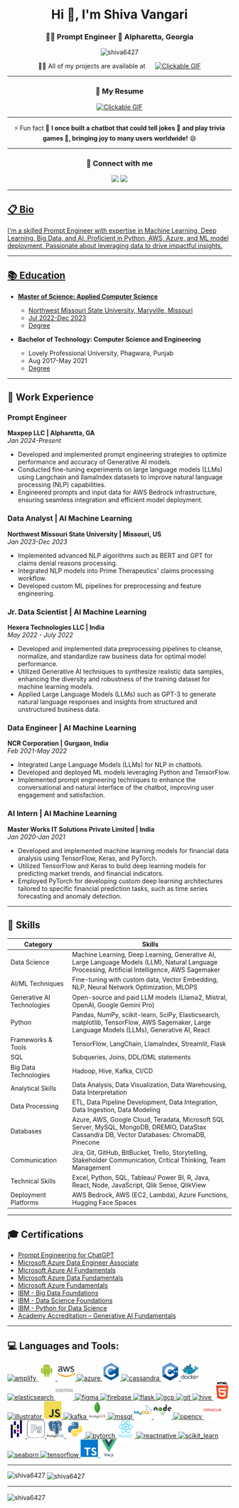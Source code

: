 <h1 align="center">Hi 👋, I'm Shiva Vangari</h1>
<h3 align="center">👨‍💼 Prompt Engineer 📍 Alpharetta, Georgia</h3>

<p align="center"> <img src="https://komarev.com/ghpvc/?username=shiva6427&label=Profile%20views&color=0486d7&style=plastic" alt="shiva6427" /> </p>

<p align="center">
👨‍💻 All of my projects are available at <span style="margin-right: 10px;">&nbsp;</span> <a href="https://github.com/shiva6427?tab=repositories" target="_blank">
    <img src="https://media.giphy.com/media/du3J3cXyzhj75IOgvA/giphy.gif" alt="Clickable GIF" style="width: 20px; height: 20px;"></a>

---

<p align="center">
<h3 align="center"> 📄 My Resume</h3>
   <p align="center">
  <a href="https://docs.google.com/document/d/1aHCxVKm516C8IpbNN-QONKEgvRgNYRId/edit?usp=drive_link&ouid=103952225841842540574&rtpof=true&sd=true" target="_blank">
    <img src="https://media.giphy.com/media/hp8svqfEfk7q4qPgfy/giphy.gif" alt="Clickable GIF" width="150" height="100">
</a>

---

<p align="center">
⚡ Fun fact 🎈 <strong>I once built a chatbot that could tell jokes 🤖 and play trivia games 🎲, bringing joy to many users worldwide!</strong> 😄
</p>

---

<h3 align="center"> 🤝 Connect with me</h3>
<p align="center">
  <a href="https://linkedin.com/in/shiva36" target="blank"><img src="https://user-images.githubusercontent.com/74038190/235294012-0a55e343-37ad-4b0f-924f-c8431d9d2483.gif" width="100"></a>
<a href="https://instagram.com/shiva_vangari22" target="blank"><img src="https://user-images.githubusercontent.com/74038190/235294013-a33e5c43-a01c-43f6-b44d-a406d8b4ab75.gif" width="100"</a>
</p>

---

## 📋 Bio
I'm a skilled Prompt Engineer with expertise in Machine Learning, Deep Learning, Big Data, and AI. Proficient in Python, AWS, Azure, and ML model deployment. Passionate about leveraging data to drive impactful insights.

---

## 📚 Education
- **Master of Science: Applied Computer Science**
  - Northwest Missouri State University, Maryville, Missouri
  - Jul 2022-Dec 2023
  - [Degree](https://www.parchment.com/u/award/6a2b1891fcf98b3ddebd5c874842bd4f)

- **Bachelor of Technology: Computer Science and Engineering**
  - Lovely Professional University, Phagwara, Punjab
  - Aug 2017-May 2021
  - [Degree](https://drive.google.com/file/d/1L5K538bM0uSw1fjc3vkczMVagv1hCbw7/view?usp=sharing)

---

## 💼 Work Experience

### Prompt Engineer
**Maxpep LLC | Alpharetta, GA**  
*Jan 2024-Present*

-	Developed and implemented prompt engineering strategies to optimize performance and accuracy of Generative AI models.
-	Conducted fine-tuning experiments on large language models (LLMs) using Langchain and llamaIndex datasets to improve natural language processing (NLP) capabilities.
-	Engineered prompts and input data for AWS Bedrock infrastructure, ensuring seamless integration and efficient model deployment.

### Data Analyst | AI Machine Learning
**Northwest Missouri State University | Missouri, US**  
*Jan 2023-Dec 2023*

- Implemented advanced NLP algorithms such as BERT and GPT for claims denial reasons processing.
- Integrated NLP models into Prime Therapeutics' claims processing workflow.
- Developed custom ML pipelines for preprocessing and feature engineering.

### Jr. Data Scientist | AI Machine Learning
**Hexera Technologies LLC | India**   
*May 2022 - July 2022*

- Developed and implemented data preprocessing pipelines to cleanse, normalize, and standardize raw business data for optimal model performance.
- Utilized Generative AI techniques to synthesize realistic data samples, enhancing the diversity and robustness of the training dataset for machine learning models.
- Applied Large Language Models (LLMs) such as GPT-3 to generate natural language responses and insights from structured and unstructured business data.

### Data Engineer | AI Machine Learning
**NCR Corporation | Gurgaon, India**  
*Feb 2021-May 2022*

- Integrated Large Language Models (LLMs) for NLP in chatbots.
- Developed and deployed ML models leveraging Python and TensorFlow.
- Implemented prompt engineering techniques to enhance the conversational and natural interface of the chatbot, improving user engagement and satisfaction.

### AI Intern | AI Machine Learning
**Master Works IT Solutions Private Limited | India**   
*Jan 2020-Jan 2021*

- Developed and implemented machine learning models for financial data analysis using TensorFlow, Keras, and PyTorch.
- Utilized TensorFlow and Keras to build deep learning models for predicting market trends, and financial indicators.
- Employed PyTorch for developing custom deep learning architectures tailored to specific financial prediction tasks, such as time series forecasting and anomaly detection.

---

## 🚀 Skills


| Category               | Skills                                                                                                             |
|------------------------|--------------------------------------------------------------------------------------------------------------------|
| Data Science           | Machine Learning, Deep Learning, Generative AI, Large Language Models (LLM), Natural Language Processing, Artificial Intelligence, AWS Sagemaker                    |
| AI/ML Techniques       | Fine-tuning with custom data, Vector Embedding, NLP, Neural Network Optimization, MLOPS                             |
| Generative AI Technologies | Open-source and paid LLM models (Llama2, Mistral, OpenAI, Google Gemini Pro)                                         |
| Python                 | Pandas, NumPy, scikit-learn, SciPy, Elasticsearch, matplotlib, TensorFlow, AWS Sagemaker, Large Language Models (LLMs), Generative AI, React                       |
| Frameworks & Tools     | TensorFlow, LangChain, LlamaIndex, Streamlit, Flask                                                                  |
| SQL                    | Subqueries, Joins, DDL/DML statements                                                                               |
| Big Data Technologies | Hadoop, Hive, Kafka, CI/CD                                                                                          |
| Analytical Skills      | Data Analysis, Data Visualization, Data Warehousing, Data Interpretation                                            |
| Data Processing        | ETL, Data Pipeline Development, Data Integration, Data Ingestion, Data Modeling                                      |
| Databases              | Azure, AWS, Google Cloud, Teradata, Microsoft SQL Server, MySQL, MongoDB, DREMIO, DataStax Cassandra DB, Vector Databases: ChromaDB, Pinecone               |
| Communication          | Jira, Git, GitHub, BitBucket, Trello, Storytelling, Stakeholder Communication, Critical Thinking, Team Management |
| Technical Skills       | Excel, Python, SQL, Tableau/ Power BI, R, Java, React, Node, JavaScript, Qlik Sense, QlikView                     |
| Deployment Platforms   | AWS Bedrock, AWS (EC2, Lambda), Azure Functions, Hugging Face Spaces                                                |

---

## 🎓 Certifications

- [Prompt Engineering for ChatGPT](https://www.coursera.org/account/accomplishments/records/RUUSGLV88LUL)
- [Microsoft Azure Data Engineer Associate](https://www.credly.com/badges/87b06168-b900-4130-b6c9-4730410a1fcf/linked_in_profile)
- [Microsoft Azure AI Fundamentals](https://www.credly.com/badges/3979d3ce-22f2-4ede-a199-16f6493f5c7b/linked_in_profile)
- [Microsoft Azure Data Fundamentals](https://www.credly.com/badges/20e31ca5-a285-4c45-92a7-8478079e13d9?source=linked_in_profile)
- [Microsoft Azure Fundamentals](https://www.credly.com/badges/39c41b75-8cd6-40b0-b934-227aeb62e94b?source=linked_in_profile)
- [IBM - Big Data Foundations](https://www.credly.com/badges/5b9cf3f8-3c8e-4dcc-b02f-7f6f717e1298?source=linked_in_profile)
- [IBM - Data Science Foundations](https://www.credly.com/badges/be13a978-d351-492d-96a7-ab5c5e199f85?source=linked_in_profile)
- [IBM - Python for Data Science](https://www.credly.com/badges/83fa64b9-ffe3-437f-b254-9c0d260575b5?source=linked_in_profile)
- [Academy Accreditation – Generative AI Fundamentals](https://credentials.databricks.com/62c65a60-4f15-4dbe-aad9-c9bc1bae8ccf)

---

## 💻 Languages and Tools:
<p align="left"> <a href="https://aws.amazon.com/amplify/" target="_blank" rel="noreferrer"> <img src="https://docs.amplify.aws/assets/logo-dark.svg" alt="amplify" width="40" height="40"/> </a> <a href="https://developer.android.com" target="_blank" rel="noreferrer"> <img src="https://raw.githubusercontent.com/devicons/devicon/master/icons/android/android-original-wordmark.svg" alt="android" width="40" height="40"/> </a> <a href="https://aws.amazon.com" target="_blank" rel="noreferrer"> <img src="https://raw.githubusercontent.com/devicons/devicon/master/icons/amazonwebservices/amazonwebservices-original-wordmark.svg" alt="aws" width="40" height="40"/> </a> <a href="https://azure.microsoft.com/en-in/" target="_blank" rel="noreferrer"> <img src="https://www.vectorlogo.zone/logos/microsoft_azure/microsoft_azure-icon.svg" alt="azure" width="40" height="40"/> </a> <a href="https://www.cprogramming.com/" target="_blank" rel="noreferrer"> <img src="https://raw.githubusercontent.com/devicons/devicon/master/icons/c/c-original.svg" alt="c" width="40" height="40"/> </a> <a href="https://cassandra.apache.org/" target="_blank" rel="noreferrer"> <img src="https://www.vectorlogo.zone/logos/apache_cassandra/apache_cassandra-icon.svg" alt="cassandra" width="40" height="40"/> </a> <a href="https://www.w3schools.com/cpp/" target="_blank" rel="noreferrer"> <img src="https://raw.githubusercontent.com/devicons/devicon/master/icons/cplusplus/cplusplus-original.svg" alt="cplusplus" width="40" height="40"/> </a> <a href="https://www.docker.com/" target="_blank" rel="noreferrer"> <img src="https://raw.githubusercontent.com/devicons/devicon/master/icons/docker/docker-original-wordmark.svg" alt="docker" width="40" height="40"/> </a> <a href="https://www.elastic.co" target="_blank" rel="noreferrer"> <img src="https://www.vectorlogo.zone/logos/elastic/elastic-icon.svg" alt="elasticsearch" width="40" height="40"/> </a> <a href="https://expressjs.com" target="_blank" rel="noreferrer"> <img src="https://raw.githubusercontent.com/devicons/devicon/master/icons/express/express-original-wordmark.svg" alt="express" width="40" height="40"/> </a> <a href="https://www.figma.com/" target="_blank" rel="noreferrer"> <img src="https://www.vectorlogo.zone/logos/figma/figma-icon.svg" alt="figma" width="40" height="40"/> </a> <a href="https://firebase.google.com/" target="_blank" rel="noreferrer"> <img src="https://www.vectorlogo.zone/logos/firebase/firebase-icon.svg" alt="firebase" width="40" height="40"/> </a> <a href="https://flask.palletsprojects.com/" target="_blank" rel="noreferrer"> <img src="https://www.vectorlogo.zone/logos/pocoo_flask/pocoo_flask-icon.svg" alt="flask" width="40" height="40"/> </a> <a href="https://cloud.google.com" target="_blank" rel="noreferrer"> <img src="https://www.vectorlogo.zone/logos/google_cloud/google_cloud-icon.svg" alt="gcp" width="40" height="40"/> </a> <a href="https://git-scm.com/" target="_blank" rel="noreferrer"> <img src="https://www.vectorlogo.zone/logos/git-scm/git-scm-icon.svg" alt="git" width="40" height="40"/> </a> <a href="https://hive.apache.org/" target="_blank" rel="noreferrer"> <img src="https://www.vectorlogo.zone/logos/apache_hive/apache_hive-icon.svg" alt="hive" width="40" height="40"/> </a> <a href="https://www.w3.org/html/" target="_blank" rel="noreferrer"> <img src="https://raw.githubusercontent.com/devicons/devicon/master/icons/html5/html5-original-wordmark.svg" alt="html5" width="40" height="40"/> </a> <a href="https://www.adobe.com/in/products/illustrator.html" target="_blank" rel="noreferrer"> <img src="https://www.vectorlogo.zone/logos/adobe_illustrator/adobe_illustrator-icon.svg" alt="illustrator" width="40" height="40"/> </a> <a href="https://developer.mozilla.org/en-US/docs/Web/JavaScript" target="_blank" rel="noreferrer"> <img src="https://raw.githubusercontent.com/devicons/devicon/master/icons/javascript/javascript-original.svg" alt="javascript" width="40" height="40"/> </a> <a href="https://kafka.apache.org/" target="_blank" rel="noreferrer"> <img src="https://www.vectorlogo.zone/logos/apache_kafka/apache_kafka-icon.svg" alt="kafka" width="40" height="40"/> </a> <a href="https://www.mongodb.com/" target="_blank" rel="noreferrer"> <img src="https://raw.githubusercontent.com/devicons/devicon/master/icons/mongodb/mongodb-original-wordmark.svg" alt="mongodb" width="40" height="40"/> </a> <a href="https://www.microsoft.com/en-us/sql-server" target="_blank" rel="noreferrer"> <img src="https://www.svgrepo.com/show/303229/microsoft-sql-server-logo.svg" alt="mssql" width="40" height="40"/> </a> <a href="https://www.mysql.com/" target="_blank" rel="noreferrer"> <img src="https://raw.githubusercontent.com/devicons/devicon/master/icons/mysql/mysql-original-wordmark.svg" alt="mysql" width="40" height="40"/> </a> <a href="https://nodejs.org" target="_blank" rel="noreferrer"> <img src="https://raw.githubusercontent.com/devicons/devicon/master/icons/nodejs/nodejs-original-wordmark.svg" alt="nodejs" width="40" height="40"/> </a> <a href="https://opencv.org/" target="_blank" rel="noreferrer"> <img src="https://www.vectorlogo.zone/logos/opencv/opencv-icon.svg" alt="opencv" width="40" height="40"/> </a> <a href="https://www.oracle.com/" target="_blank" rel="noreferrer"> <img src="https://raw.githubusercontent.com/devicons/devicon/master/icons/oracle/oracle-original.svg" alt="oracle" width="40" height="40"/> </a> <a href="https://pandas.pydata.org/" target="_blank" rel="noreferrer"> <img src="https://raw.githubusercontent.com/devicons/devicon/2ae2a900d2f041da66e950e4d48052658d850630/icons/pandas/pandas-original.svg" alt="pandas" width="40" height="40"/> </a> <a href="https://www.photoshop.com/en" target="_blank" rel="noreferrer"> <img src="https://raw.githubusercontent.com/devicons/devicon/master/icons/photoshop/photoshop-line.svg" alt="photoshop" width="40" height="40"/> </a> <a href="https://www.postgresql.org" target="_blank" rel="noreferrer"> <img src="https://raw.githubusercontent.com/devicons/devicon/master/icons/postgresql/postgresql-original-wordmark.svg" alt="postgresql" width="40" height="40"/> </a> <a href="https://www.python.org" target="_blank" rel="noreferrer"> <img src="https://raw.githubusercontent.com/devicons/devicon/master/icons/python/python-original.svg" alt="python" width="40" height="40"/> </a> <a href="https://pytorch.org/" target="_blank" rel="noreferrer"> <img src="https://www.vectorlogo.zone/logos/pytorch/pytorch-icon.svg" alt="pytorch" width="40" height="40"/> </a> <a href="https://reactjs.org/" target="_blank" rel="noreferrer"> <img src="https://raw.githubusercontent.com/devicons/devicon/master/icons/react/react-original-wordmark.svg" alt="react" width="40" height="40"/> </a> <a href="https://reactnative.dev/" target="_blank" rel="noreferrer"> <img src="https://reactnative.dev/img/header_logo.svg" alt="reactnative" width="40" height="40"/> </a> <a href="https://scikit-learn.org/" target="_blank" rel="noreferrer"> <img src="https://upload.wikimedia.org/wikipedia/commons/0/05/Scikit_learn_logo_small.svg" alt="scikit_learn" width="40" height="40"/> </a> <a href="https://seaborn.pydata.org/" target="_blank" rel="noreferrer"> <img src="https://seaborn.pydata.org/_images/logo-mark-lightbg.svg" alt="seaborn" width="40" height="40"/> </a> <a href="https://www.tensorflow.org" target="_blank" rel="noreferrer"> <img src="https://www.vectorlogo.zone/logos/tensorflow/tensorflow-icon.svg" alt="tensorflow" width="40" height="40"/> </a> <a href="https://www.typescriptlang.org/" target="_blank" rel="noreferrer"> <img src="https://raw.githubusercontent.com/devicons/devicon/master/icons/typescript/typescript-original.svg" alt="typescript" width="40" height="40"/> </a> <a href="https://vuejs.org/" target="_blank" rel="noreferrer"> <img src="https://raw.githubusercontent.com/devicons/devicon/master/icons/vuejs/vuejs-original-wordmark.svg" alt="vuejs" width="40" height="40"/> </a> </p>

---

<p><img align="left" src="https://github-readme-stats.vercel.app/api/top-langs?username=shiva6427&show_icons=true&theme=dark&hide_border=true&locale=en&layout=compact" alt="shiva6427" /></p>
<p>&nbsp;<img align="center" src="https://github-readme-stats.vercel.app/api?username=shiva6427&show_icons=true&theme=dark&hide_border=true&locale=en" alt="shiva6427" /></p>

---

<p><img align="center" src="https://github-readme-streak-stats.herokuapp.com/?user=shiva6427&theme=dark" alt="shiva6427" /></p>







